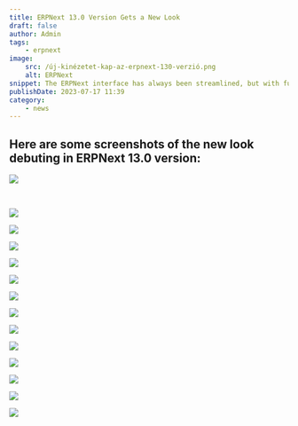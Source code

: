 ```yaml
---
title: ERPNext 13.0 Version Gets a New Look
draft: false
author: Admin
tags:
    - erpnext
image:
    src: /új-kinézetet-kap-az-erpnext-130-verzió.png
    alt: ERPNext
snippet: The ERPNext interface has always been streamlined, but with further simplification, it can now be considered beautiful as well. Of course, beauty is subjective, but everyone can decide for themselves based on the images.
publishDate: 2023-07-17 11:39
category:
    - news
---
```


<div class="ql-editor read-mode"><h2>Here are some screenshots of the new look debuting in ERPNext 13.0 version:</h2><p><img src="/images/új-kinézetet-kap-az-erpnext-130-verzió.png"></p><p><br></p><p><img src="/images/n8poozx.jpe"></p><p><img src="images/rQEumsm.png"></p><p><img src="/images/Nkig4kq.png"></p><p><img src="/images/9zMH400.png"></p><p><img src="/images/FP2Awuh.png"></p><p><img src="/images/8UaySeQ.png"></p><p><img src="/images/6DHDi62.png"></p><p><img src="/images/Bh9PiHf.png"></p><p><img src="/images/TAabxTX.png"></p><p><img src="/images/akFwxF8.png"></p><p><img src="/images/UP26jaZ.png"></p><p><img src="/images/jtZR6dX.png"></p><p><img src="/images/h0gJyi2.png"></p></div>

